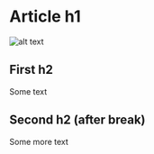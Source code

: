 # Article h1

![alt text](resources/image.png)

## First h2

Some text

<!-- BREAK -->

## Second h2 (after break)

Some more text

<!-- 2/8/1998 -->
